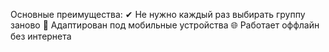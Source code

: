 Основные преимущества:
✔ Не нужно каждый раз выбирать группу заново
📱 Адаптирован под мобильные устройства
🌐 Работает оффлайн без интернета
